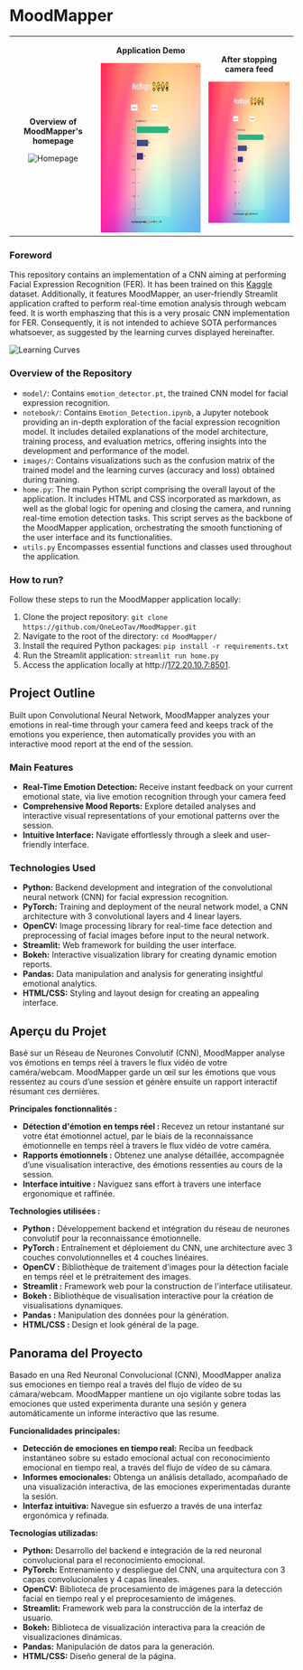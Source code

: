 # MoodMapper

<table align="center">
  <tr>
    <td align="center">
      <p font-size="8px"><b>Overview of MoodMapper's homepage</b></p>
      <img src="images/github/MoodMapper_homepage.PNG.png" alt="Homepage" height="300">
    </td>
    <td>
      <p align="center"><b>Application Demo</b></p>
      <img src="images/github/MoodMapper_after.PNG" alt="Demo" height="300">
    </td>
    <td>
      <p align="center"><b>After stopping camera feed</b></p>
      <img src="images/github/MoodMapper_after.PNG" alt="Emotion Report" height="250">
    </td>
  </tr>
</table>

### Foreword
This repository contains an implementation of a CNN aiming at performing Facial Expression Recognition (FER). It has been trained on this [Kaggle](https://www.kaggle.com/datasets/ananthu017/emotion-detection-fer) dataset. Additionally, it features MoodMapper, an user-friendly Streamlit application crafted to perform real-time emotion analysis through webcam feed.
It is worth emphaszing that this is a very prosaic CNN implementation for FER. Consequently, it is not intended to achieve SOTA performances whatsoever, as suggested by the learning curves displayed hereinafter.

<img src="images/CNN/train_acc_and_loss.png" alt="Learning Curves" width="400" height="300">

### Overview of the Repository
- `model/`: Contains `emotion_detector.pt`, the trained CNN model for facial expression recognition.
- `notebook/`: Contains `Emotion_Detection.ipynb`, a Jupyter notebook providing an in-depth exploration of the facial expression recognition model. It includes detailed explanations of the model architecture, training process, and evaluation metrics, offering insights into the development and performance of the model.
- `images/`: Contains visualizations such as the confusion matrix of the trained model and the learning curves (accuracy and loss) obtained during training. 
- `home.py`: The main Python script comprising the overall layout of the application. It includes HTML and CSS incorporated as markdown, as well as the global logic for opening and closing the camera,  and running real-time emotion detection tasks. This script serves as the backbone of the MoodMapper application, orchestrating the smooth functioning of the user interface and its functionalities.
- `utils.py` Encompasses essential functions and classes used throughout the application.

### How to run?
Follow these steps to run the MoodMapper application locally:

1. Clone the project repository: `git clone https://github.com/OneLeoTav/MoodMapper.git`
2. Navigate to the root of the directory: `cd MoodMapper/`
3. Install the required Python packages: `pip install -r requirements.txt`
4. Run the Streamlit application: `streamlit run home.py`
5. Access the application locally at http://[172.20.10.7:8501](http://172.20.10.7:8501).

## Project Outline
Built upon Convolutional Neural Network, MoodMapper analyzes your emotions in real-time through your camera feed and keeps track of the emotions you experience, then automatically provides you with an interactive mood report at the end of the session.

### Main Features
- **Real-Time Emotion Detection:** Receive instant feedback on your current emotional state, via live emotion recognition through your camera feed
- **Comprehensive Mood Reports:** Explore detailed analyses and interactive visual representations of your emotional patterns over the session.
- **Intuitive Interface:** Navigate effortlessly through a sleek and user-friendly interface.

### Technologies Used
- **Python:** Backend development and integration of the convolutional neural network (CNN) for facial expression recognition.
- **PyTorch:** Training and deployment of the neural network model, a CNN architecture with 3 convolutional layers and 4 linear layers.
- **OpenCV:** Image processing library for real-time face detection and preprocessing of facial images before input to the neural network.
- **Streamlit:** Web framework for building the user interface.
- **Bokeh:** Interactive visualization library for creating dynamic emotion reports.
- **Pandas:** Data manipulation and analysis for generating insightful emotional analytics.
- **HTML/CSS:** Styling and layout design for creating an appealing interface.

## Aperçu du Projet
Basé sur un Réseau de Neurones Convolutif (CNN), MoodMapper analyse vos émotions en temps réel à travers le flux vidéo de votre caméra/webcam. MoodMapper garde un œil sur les émotions que vous ressentez au cours d’une session et génère ensuite un rapport interactif résumant ces dernières.

**Principales fonctionnalités :**
- **Détection d'émotion en temps réel :** Recevez un retour instantané sur votre état émotionnel actuel, par le biais de la reconnaissance émotionnelle en temps réel à travers le flux vidéo de votre caméra. 
- **Rapports émotionnels :** Obtenez une analyse détaillée, accompagnée d’une visualisation interactive, des émotions ressenties au cours de la session.
- **Interface intuitive :** Naviguez sans effort à travers une interface ergonomique et raffinée.

**Technologies utilisées :**
- **Python :** Développement backend et intégration du réseau de neurones convolutif pour la reconnaissance émotionnelle.
- **PyTorch :** Entraînement et déploiement du CNN, une architecture avec 3 couches convolutionnelles et 4 couches linéaires.
- **OpenCV :** Bibliothèque de traitement d'images pour la détection faciale en temps réel et le prétraitement des images.
- **Streamlit :** Framework web pour la construction de l'interface utilisateur.
- **Bokeh :** Bibliothèque de visualisation interactive pour la création de visualisations dynamiques.
- **Pandas :** Manipulation des données pour la génération.
- **HTML/CSS :** Design et look général de la page.

## Panorama del Proyecto
Basado en una Red Neuronal Convolucional (CNN), MoodMapper analiza sus emociones en tiempo real a través del flujo de vídeo de su cámara/webcam. MoodMapper mantiene un ojo vigilante sobre todas las emociones que usted experimenta durante una sesión y genera automáticamente un informe interactivo que las resume.

**Funcionalidades principales:**
- **Detección de emociones en tiempo real:** Reciba un feedback instantáneo sobre su estado emocional actual con reconocimiento emocional en tiempo real, a través del flujo de vídeo de su cámara.
- **Informes emocionales:** Obtenga un análisis detallado, acompañado de una visualización interactiva, de las emociones experimentadas durante la sesión.
- **Interfaz intuitiva:** Navegue sin esfuerzo a través de una interfaz ergonómica y refinada.

**Tecnologías utilizadas:**
- **Python:** Desarrollo del backend e integración de la red neuronal convolucional para el reconocimiento emocional.
- **PyTorch:** Entrenamiento y despliegue del CNN, una arquitectura con 3 capas convolucionales y 4 capas lineales.
- **OpenCV:** Biblioteca de procesamiento de imágenes para la detección facial en tiempo real y el preprocesamiento de imágenes.
- **Streamlit:** Framework web para la construcción de la interfaz de usuario.
- **Bokeh:** Biblioteca de visualización interactiva para la creación de visualizaciones dinámicas.
- **Pandas:** Manipulación de datos para la generación.
- **HTML/CSS:** Diseño general de la página.


